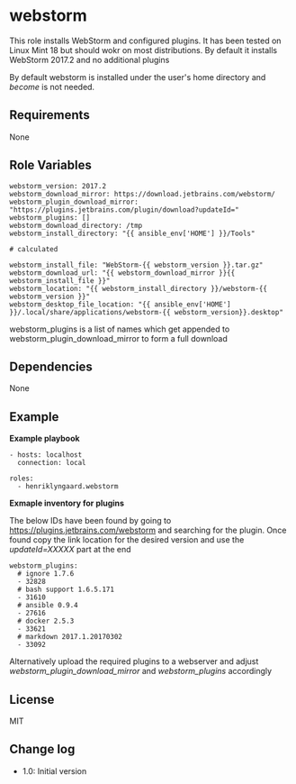 webstorm
=========

This role installs WebStorm and configured plugins. It has been tested on Linux Mint 18 but should wokr on most 
distributions. By default it installs WebStorm 2017.2 and no additional plugins

By default webstorm is installed under the user's home directory and _become_ is not needed.

Requirements
------------

None


Role Variables
--------------

    webstorm_version: 2017.2
    webstorm_download_mirror: https://download.jetbrains.com/webstorm/
    webstorm_plugin_download_mirror: "https://plugins.jetbrains.com/plugin/download?updateId="
    webstorm_plugins: []
    webstorm_download_directory: /tmp
    webstorm_install_directory: "{{ ansible_env['HOME'] }}/Tools"

    # calculated

    webstorm_install_file: "WebStorm-{{ webstorm_version }}.tar.gz"
    webstorm_download_url: "{{ webstorm_download_mirror }}{{ webstorm_install_file }}"
    webstorm_location: "{{ webstorm_install_directory }}/webstorm-{{ webstorm_version }}"
    webstorm_desktop_file_location: "{{ ansible_env['HOME'] }}/.local/share/applications/webstorm-{{ webstorm_version}}.desktop"


webstorm_plugins is a list of names which get appended to webstorm_plugin_download_mirror to form a full download  


Dependencies
------------

None

Example 
-------

__Example playbook__


    - hosts: localhost
      connection: local
    
    roles:
      - henriklyngaard.webstorm
      
__Exmaple inventory for plugins__

The below IDs have been found by going to https://plugins.jetbrains.com/webstorm and searching for the plugin. 
Once found copy the link location for the desired version and use the _updateId=XXXXX_ part at the end        
      
    webstorm_plugins:
      # ignore 1.7.6
      - 32828
      # bash support 1.6.5.171
      - 31610
      # ansible 0.9.4
      - 27616
      # docker 2.5.3
      - 33621
      # markdown 2017.1.20170302
      - 33092      
      
 Alternatively upload the required plugins to a webserver and adjust _webstorm_plugin_download_mirror_ and 
 _webstorm_plugins_ accordingly
      
      
License
-------

MIT

Change log
----------

* 1.0: Initial version
